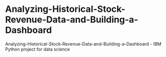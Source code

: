 # Analyzing-Historical-Stock-Revenue-Data-and-Building-a-Dashboard
Analyzing-Historical-Stock-Revenue-Data-and-Building-a-Dashboard - IBM Python project for data science
